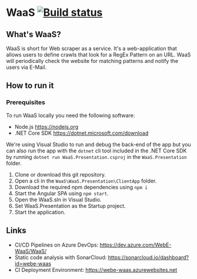 # WaaS [![Build status](https://dev.azure.com/WebE-WaaS/WaaS/_apis/build/status/WebE-WaaS%20-%20CI)](https://dev.azure.com/WebE-WaaS/WaaS/_build/latest?definitionId=1)

<!-- markdownlint-disable MD026 -->

## What's WaaS?

<!-- markdownlint-enable MD026 -->

WaaS is short for Web scraper as a service. It's a web-application that allows users to define crawls that look for a RegEx Pattern on an URL. WaaS will periodically check the website for matching patterns and notify the users via E-Mail.

## How to run it

### Prerequisites

To run WaaS locally you need the following software:

* Node.js <https://nodejs.org>
* .NET Core SDK <https://dotnet.microsoft.com/download>

We're using Visual Studio to run and debug the back-end of the app but you can also run the app with the `dotnet` cli tool included in the .NET Core SDK by running `dotnet run WaaS.Presentation.csproj` in the `WaaS.Presentation` folder.

1. Clone or download this git repository.
2. Open a cli in the `WaaS\WaaS.Presentation\ClientApp` folder.
3. Download the required npm dependencies using `npm i`
4. Start the Angular SPA using `npm start`.
5. Open the WaaS.sln in Visual Studio.
6. Set WaaS.Presentation as the Startup project.
7. Start the application.

## Links
* CI/CD Pipelines on Azure DevOps: <https://dev.azure.com/WebE-WaaS/WaaS/>
* Static code analysis with SonarCloud: <https://sonarcloud.io/dashboard?id=webe-waas>
* CI Deployment Environment: <https://webe-waas.azurewebsites.net>
